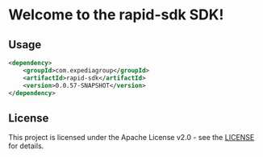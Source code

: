 # Welcome to the rapid-sdk SDK!

## Usage
```xml
<dependency>
    <groupId>com.expediagroup</groupId>
    <artifactId>rapid-sdk</artifactId>
    <version>0.0.57-SNAPSHOT</version>
</dependency>
```

## License

This project is licensed under the Apache License v2.0 - see the [LICENSE](LICENSE) for details.
